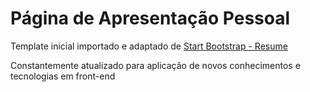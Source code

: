 # Página de Apresentação Pessoal

Template inicial importado e adaptado de [Start Bootstrap - Resume](https://startbootstrap.com/themes/resume/)

Constantemente atualizado para aplicação de novos conhecimentos e tecnologias em front-end
